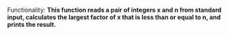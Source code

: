 Functionality: **This function reads a pair of integers x and n from standard input, calculates the largest factor of x that is less than or equal to n, and prints the result.**